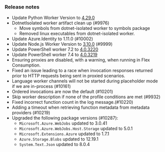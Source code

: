 ### Release notes

<!-- Please add your release notes in the following format:
- My change description (#PR)
-->
- Update Python Worker Version to [4.29.0](https://github.com/Azure/azure-functions-python-worker/releases/tag/4.29.0)
- DotnetIsolated worker artifact clean up (#9976)
  - Move symbols from dotnet-isolated worker to symbols package
  - Removed linux executables from dotnet-isolated worker.
- Update Azure.Identity to 1.11.0 (#10002)
- Update Node.js Worker Version to [3.10.0](https://github.com/Azure/azure-functions-nodejs-worker/releases/tag/v3.10.0) (#9999)
- Update PowerShell worker 7.2 to [4.0.3220](https://github.com/Azure/azure-functions-powershell-worker/releases/tag/v4.0.3220)
- Update PowerShell worker 7.4 to [4.0.3219](https://github.com/Azure/azure-functions-powershell-worker/releases/tag/v4.0.3219)
- Ensuring proxies are disabled, with a warning, when running in Flex Consumption. 
- Fixed an issue leading to a race when invocation responses returned prior to HTTP requests being sent in proxied scenarios.
- Language worker channels will not be started during placeholder mode if we are in-process (#10161)
- Ordered invocations are now the default (#10201)
- Skip worker description if none of the profile conditions are met (#9932)
- Fixed incorrect function count in the log message.(#10220)
- Adding a timeout when retrieving function metadata from metadata providers (#10219)
- Upgraded the following package versions (#10287):
  - `Microsoft.Azure.WebJobs` updated to 3.0.41
  - `Microsoft.Azure.WebJobs.Host.Storage` updated to 5.0.1
  - `Microsoft.Extensions.Azure` updated to 1.7.1
  - `Azure.Storage.Blobs` updated to 12.19.1
  - `System.Text.Json` updated to 8.0.4
